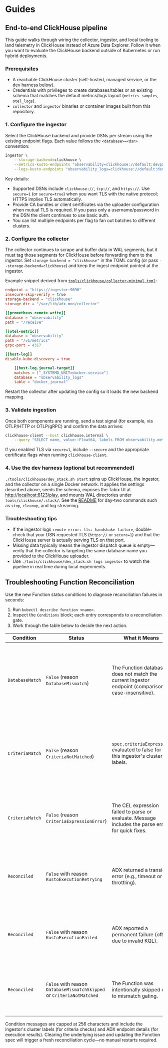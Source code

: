 # Guides

## End-to-end ClickHouse pipeline

This guide walks through wiring the collector, ingestor, and local tooling to land telemetry in
ClickHouse instead of Azure Data Explorer. Follow it when you want to evaluate the ClickHouse backend
outside of Kubernetes or run hybrid deployments.

### Prerequisites

- A reachable ClickHouse cluster (self-hosted, managed service, or the dev harness below).
- Credentials with privileges to create databases/tables or an existing schema that matches the
	default metrics/logs layout (`metrics_samples`, `otel_logs`).
- `collector` and `ingestor` binaries or container images built from this repository.

### 1. Configure the ingestor

Select the ClickHouse backend and provide DSNs per stream using the existing endpoint flags. Each
value follows the `<database>=<dsn>` convention:

```sh
ingestor \
	--storage-backend=clickhouse \
	--metrics-kusto-endpoints "observability=clickhouse://default:devpass@clickhouse.internal:9000/observability" \
	--logs-kusto-endpoints "observability_logs=clickhouse://default:devpass@clickhouse.internal:9000/observability_logs"
```

Key details:

- Supported DSNs include `clickhouse://`, `tcp://`, and `https://`. Use `secure=1` (or `secure=true`)
	when you want TLS with the native protocol; HTTPS implies TLS automatically.
- Provide CA bundles or client certificates via the uploader configuration when mutual TLS is
	required. If you pass only a username/password in the DSN the client continues to use basic auth.
- You can list multiple endpoints per flag to fan out batches to different clusters.

### 2. Configure the collector

The collector continues to scrape and buffer data in WAL segments, but it must tag those segments for
ClickHouse before forwarding them to the ingestor. Set `storage-backend = "clickhouse"` in the TOML
config (or pass `--storage-backend=clickhouse`) and keep the ingest endpoint pointed at the ingestor.

Example snippet derived from [`tools/clickhouse/collector-minimal.toml`](../tools/clickhouse/collector-minimal.toml):

```toml
endpoint = "https://ingestor:9090"
insecure-skip-verify = true
storage-backend = "clickhouse"
storage-dir = "/var/lib/adx-mon/collector"

[[prometheus-remote-write]]
database = "observability"
path = "/receive"

[[otel-metric]]
database = "observability"
path = "/v1/metrics"
grpc-port = 4317

[[host-log]]
disable-kube-discovery = true

	[[host-log.journal-target]]
	matches = ["_SYSTEMD_UNIT=docker.service"]
	database = "observability_logs"
	table = "docker_journal"
```

Restart the collector after updating the config so it loads the new backend mapping.

### 3. Validate ingestion

Once both components are running, send a test signal (for example, via OTLP/HTTP or OTLP/gRPC) and
confirm the data arrives:

```sh
clickhouse-client --host clickhouse.internal \
	--query "SELECT name, value::Float64, labels FROM observability.metrics_samples ORDER BY timestamp DESC LIMIT 10"
```

If you enabled TLS via `secure=1`, include `--secure` and the appropriate certificate flags when
running `clickhouse-client`.

### 4. Use the dev harness (optional but recommended)

`./tools/clickhouse/dev_stack.sh start` spins up ClickHouse, the ingestor, and the collector on a
single Docker network. It applies the settings described above, seeds the schema, exposes the Tabix UI
at [http://localhost:8123/play](http://localhost:8123/play), and mounts WAL directories under
`tools/clickhouse/.stack/`. See the [README](../tools/clickhouse/README.md) for day-two commands such
as `stop`, `cleanup`, and log streaming.

### Troubleshooting tips

- If the ingestor logs `remote error: tls: handshake failure`, double-check that your DSN requested
	TLS (`https://` or `secure=1`) and that the ClickHouse server is actually serving TLS on that port.
- Missing data typically means the ingestor dispatch queue is empty—verify that the collector is
	targeting the same database name you provided to the ClickHouse uploader.
- Use `./tools/clickhouse/dev_stack.sh logs ingestor` to watch the pipeline in real time during local
	experiments.

## Troubleshooting Function Reconciliation

Use the new Function status conditions to diagnose reconciliation failures in seconds:

1. Run `kubectl describe function <name>`.
2. Inspect the `Conditions` block; each entry corresponds to a reconciliation gate.
3. Work through the table below to decide the next action.

| Condition | Status | What it Means | Next Steps |
|-----------|--------|---------------|------------|
| `DatabaseMatch` | `False` (reason `DatabaseMismatch`) | The Function database does not match the current ingestor endpoint (comparison is case-insensitive). | Update `spec.database` to match the ingestor's ADX database or redeploy the Function to a cluster targeting the desired database. |
| `CriteriaMatch` | `False` (reason `CriteriaNotMatched`) | `spec.criteriaExpression` evaluated to false for this ingestor's cluster labels. | Confirm the cluster labels (shown in the condition message) and adjust the expression if the Function should run on this cluster. |
| `CriteriaMatch` | `False` (reason `CriteriaExpressionError`) | The CEL expression failed to parse or evaluate. Message includes the parse error for quick fixes. | Correct the expression syntax; reconciliation resumes automatically once the Function spec is updated. |
| `Reconciled` | `False` with reason `KustoExecutionRetrying` | ADX returned a transient error (e.g., timeout or throttling). | No action needed; the ingestor will retry. If the error persists, inspect the ingestor logs for more context. |
| `Reconciled` | `False` with reason `KustoExecutionFailed` | ADX reported a permanent failure (often due to invalid KQL). | Review the error message (also stored in `status.error`) and fix the Function body. |
| `Reconciled` | `False` with reason `DatabaseMismatchSkipped` or `CriteriaNotMatched` | The Function was intentionally skipped due to mismatch gating. | Update the spec or deploy to a matching cluster if the Function should execute here. |

Condition messages are capped at 256 characters and include the ingestor's cluster labels (for criteria checks) and ADX endpoint details (for execution results). Clearing the underlying issue and updating the Function spec will trigger a fresh reconciliation cycle—no manual restarts required.
